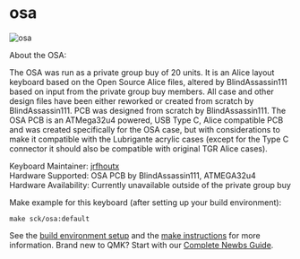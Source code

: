 # osa

![osa](https://imgur.com/U2x7TQ8)

About the OSA:

The OSA was run as a private group buy of 20 units. It is an Alice layout keyboard based on the Open Source Alice files, altered by BlindAssassin111 based on input from the private group buy members.
All case and other design files have been either reworked or created from scratch by BlindAssassin111. PCB was designed from scratch by BlindAssassin111.
The OSA PCB is an ATMega32u4 powered, USB Type C, Alice compatible PCB and was created specifically for the OSA case, but with considerations to make it compatible with the Lubrigante acrylic cases (except for the Type C connector it should also be compatible with original TGR Alice cases).

Keyboard Maintainer: [jrfhoutx](https://github.com/jrfhoutx)  
Hardware Supported: OSA PCB by BlindAssassin111, ATMEGA32u4  
Hardware Availability: Currently unavailable outside of the private group buy

Make example for this keyboard (after setting up your build environment):

    make sck/osa:default

See the [build environment setup](https://docs.qmk.fm/#/getting_started_build_tools) and the [make instructions](https://docs.qmk.fm/#/getting_started_make_guide) for more information. Brand new to QMK? Start with our [Complete Newbs Guide](https://docs.qmk.fm/#/newbs).
